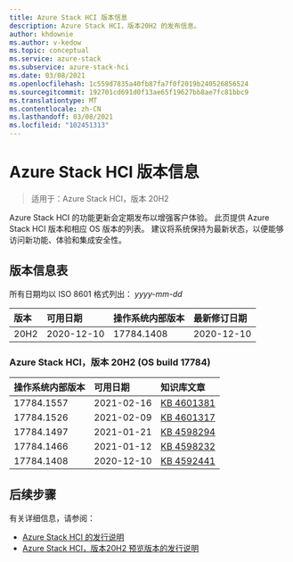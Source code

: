 ```yaml
---
title: Azure Stack HCI 版本信息
description: Azure Stack HCI，版本20H2 的发布信息。
author: khdownie
ms.author: v-kedow
ms.topic: conceptual
ms.service: azure-stack
ms.subservice: azure-stack-hci
ms.date: 03/08/2021
ms.openlocfilehash: 1c559d7835a40fb87fa7f0f2019b240526856524
ms.sourcegitcommit: 192701cd691d0f13ae65f19627bb8ae7fc81bbc9
ms.translationtype: MT
ms.contentlocale: zh-CN
ms.lasthandoff: 03/08/2021
ms.locfileid: "102451313"
---
```

# <a name="azure-stack-hci-release-information"></a>Azure Stack HCI 版本信息

> 适用于：Azure Stack HCI，版本 20H2

Azure Stack HCI 的功能更新会定期发布以增强客户体验。 此页提供 Azure Stack HCI 版本和相应 OS 版本的列表。 建议将系统保持为最新状态，以便能够访问新功能、体验和集成安全性。

## <a name="release-information-tables"></a>版本信息表

所有日期均以 ISO 8601 格式列出： *yyyy-mm-dd*

| **版本** | **可用日期** | **操作系统内部版本**      | **最新修订日期** |
|:------------|:----------------------|:------------------|:-------------------------|
| 20H2        | 2020-12-10            | 17784.1408        | 2020-12-10               |

### <a name="azure-stack-hci-version-20h2-os-build-17784"></a>Azure Stack HCI，版本 20H2 (OS build 17784) 

| **操作系统内部版本** | **可用日期** | **知识库文章**                                           |
|:------------ |:----------------------|:---------------------------------------------------------|
| 17784.1557   | 2021-02-16            | [KB 4601381](https://support.microsoft.com/topic/february-16-2021-preview-update-kb4601381-f6fd8531-1754-d9c7-559d-0158f8cafa28) |
| 17784.1526   | 2021-02-09            | [KB 4601317](https://support.microsoft.com/topic/february-9-2021-preview-update-kb4601317-3b0853af-ff64-4f7d-0c8b-49cb226c7ac2) |
| 17784.1497   | 2021-01-21            | [KB 4598294](https://support.microsoft.com/topic/january-21-2021-preview-update-kb4598294-cc405eaa-41e5-f8fb-cf3b-dd5357135f17) |
| 17784.1466   | 2021-01-12            | [KB 4598232](https://support.microsoft.com/help/4598232/january-12-2021-security-update-kb4598232) |
| 17784.1408   | 2020-12-10            | [KB 4592441](https://support.microsoft.com/topic/december-8-2020-security-update-kb4592441-81a1f99c-717f-7cd6-b9d4-76d88206634d) |

## <a name="next-steps"></a>后续步骤

有关详细信息，请参阅：

- [Azure Stack HCI 的发行说明](https://support.microsoft.com/help/4595086/)
- [Azure Stack HCI，版本20H2 预览版本的发行说明](preview-release-notes.md)